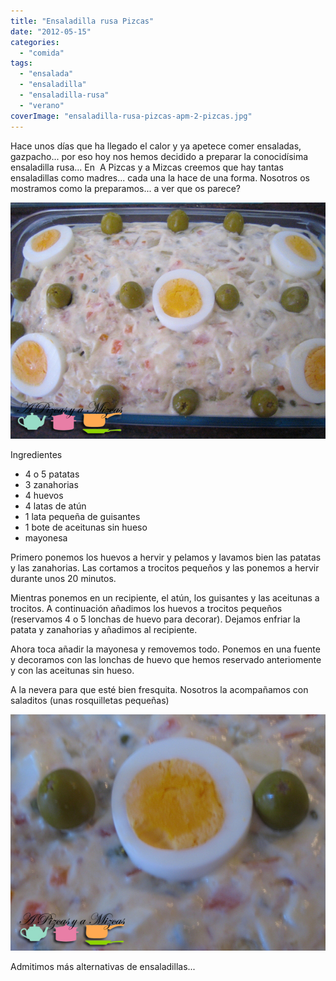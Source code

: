 ```yaml
---
title: "Ensaladilla rusa Pizcas"
date: "2012-05-15"
categories: 
  - "comida"
tags: 
  - "ensalada"
  - "ensaladilla"
  - "ensaladilla-rusa"
  - "verano"
coverImage: "ensaladilla-rusa-pizcas-apm-2-pizcas.jpg"
---
```


Hace unos días que ha llegado el calor y ya apetece comer ensaladas, gazpacho... por eso hoy nos hemos decidido a preparar la conocidísima ensaladilla rusa... En  A Pizcas y a Mizcas creemos que hay tantas ensaladillas como madres... cada una la hace de una forma. Nosotros os mostramos como la preparamos... a ver que os parece?

![](images/ensaladilla-rusa-pizcas-apm-2-pizcas.jpg "ensaladilla rusa pizcas apm (2) (pizcas)")

Ingredientes

- 4 o 5 patatas
- 3 zanahorias
- 4 huevos
- 4 latas de atún
- 1 lata pequeña de guisantes
- 1 bote de aceitunas sin hueso
- mayonesa

Primero ponemos los huevos a hervir y pelamos y lavamos bien las patatas y las zanahorias. Las cortamos a trocitos pequeños y las ponemos a hervir durante unos 20 minutos.

Mientras ponemos en un recipiente, el atún, los guisantes y las aceitunas a trocitos. A continuación añadimos los huevos a trocitos pequeños (reservamos 4 o 5 lonchas de huevo para decorar). Dejamos enfriar la patata y zanahorias y añadimos al recipiente.

Ahora toca añadir la mayonesa y removemos todo. Ponemos en una fuente y decoramos con las lonchas de huevo que hemos reservado anteriomente y con las aceitunas sin hueso.

A la nevera para que esté bien fresquita. Nosotros la acompañamos con saladitos (unas rosquilletas pequeñas)

![](images/ensaladilla-rusa-pizcas-apm-6-pizcas.jpg "ensaladilla rusa pizcas apm (6) (pizcas)")

Admitimos más alternativas de ensaladillas...
